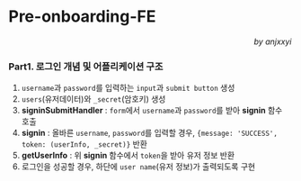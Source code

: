 # Pre-onboarding-FE 
<div align=right>
  <i>by anjxxyi</i>
</div>

### Part1. 로그인 개념 및 어플리케이션 구조
1. `username`과 `password`를 입력하는 `input`과 `submit button` 생성
2. `users`(유저데이터)와 `_secret`(암호키) 생성
3. **signinSubmitHandler** : `form`에서 `username`과 `password`를 받아 **signin** 함수 호출
4. **signin** : 올바른 `username`, `password`를 입력할 경우, `{message: 'SUCCESS', token: (userInfo, _secret)}` 반환
5. **getUserInfo** : 위 **signin** 함수에서 `token`을 받아 유저 정보 반환
6. 로그인을 성공할 경우, 하단에 `user name`(유저 정보)가 출력되도록 구현